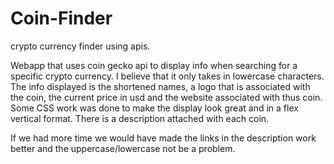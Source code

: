 # Coin-Finder
crypto currency finder using apis.

Webapp that uses coin gecko api to display info when searching for a specific crypto currency. I believe that it only takes in lowercase characters. 
The info displayed is the shortened names, a logo that is associated with the coin, the current price in usd and the website associated with thus coin.
Some CSS work was done to make the display look great and in a flex vertical format. There is a description attached with each coin.

If we had more time we would have made the links in the description work better and the uppercase/lowercase not be a problem.
